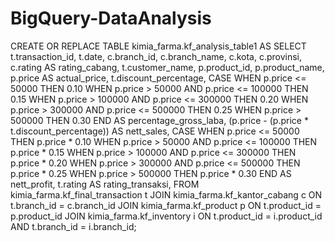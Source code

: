 # BigQuery-DataAnalysis
CREATE OR REPLACE TABLE kimia_farma.kf_analysis_table1 AS
SELECT
  t.transaction_id,
  t.date,
  c.branch_id,
  c.branch_name,
  c.kota,
  c.provinsi,
  c.rating AS rating_cabang,
  t.customer_name,
  p.product_id,
  p.product_name,
  p.price AS actual_price,
  t.discount_percentage,
  CASE
    WHEN p.price <= 50000 THEN 0.10
    WHEN p.price > 50000 AND p.price <= 100000 THEN 0.15
    WHEN p.price > 100000 AND p.price <= 300000 THEN 0.20
    WHEN p.price > 300000 AND p.price <= 500000 THEN 0.25
    WHEN p.price > 500000 THEN 0.30
  END AS percentage_gross_laba,
  (p.price - (p.price * t.discount_percentage)) AS nett_sales,
    CASE
    WHEN p.price <= 50000 THEN p.price * 0.10
    WHEN p.price > 50000 AND p.price <= 100000 THEN p.price * 0.15
    WHEN p.price > 100000 AND p.price <= 300000 THEN p.price * 0.20
    WHEN p.price > 300000 AND p.price <= 500000 THEN p.price * 0.25
    WHEN p.price > 500000 THEN p.price * 0.30
  END AS nett_profit,
  t.rating AS rating_transaksi,
FROM
  kimia_farma.kf_final_transaction t
JOIN
  kimia_farma.kf_kantor_cabang c ON t.branch_id = c.branch_id
JOIN
  kimia_farma.kf_product p ON t.product_id = p.product_id
JOIN
  kimia_farma.kf_inventory i ON t.product_id = i.product_id AND t.branch_id = i.branch_id;
